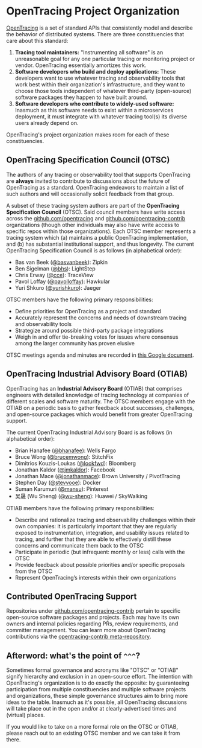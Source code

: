 # OpenTracing Project Organization

[OpenTracing](http://opentracing.io) is a set of standard APIs that consistently model and describe the behavior of distributed systems. There are three constituencies that care about this standard:

1. **Tracing tool maintainers:** "Instrumenting all software" is an unreasonable goal for any one particular tracing or monitoring project or vendor. OpenTracing essentially amortizes this work.
2. **Software developers who build and deploy applications:** These developers want to use whatever tracing and observability tools that work best within their organization's infrastructure, and they want to choose those tools independent of whatever third-party (open-source) software packages they happen to have built around.
3. **Software developers who contribute to widely-used software:** Inasmuch as this software needs to exist within a microservices deployment, it must integrate with whatever tracing tool(s) its diverse users already depend on.

OpenTracing's project organization makes room for each of these constituencies.

## OpenTracing Specification Council (OTSC)

The authors of any tracing or observability tool that supports OpenTracing are **always** invited to contribute to discussions about the future of OpenTracing as a standard. OpenTracing endeavors to maintain a list of such authors and will occasionally solicit feedback from that group.

A subset of these tracing system authors are part of the **OpenTracing Specification Council** (OTSC). Said council members have write access across the [github.com/opentracing](https://github.com/opentracing) and [github.com/opentracing-contrib](https://github.com/opentracing-contrib) organizations (though other individuals may also have write access to specific repos within those organizations). Each OTSC member represents a tracing system which (a) maintains a public OpenTracing implementation, and (b) has substantial institutional support, and thus longevity. The current OpenTracing Specification Council is as follows (in alphabetical order):

- Bas van Beek ([@basvanbeek](https://github.com/basvanbeek)): Zipkin
- Ben Sigelman ([@bhs](https://github.com/bensigelman)): LightStep
- Chris Erway ([@cce](https://github.com/cce)): TraceView
- Pavol Loffay ([@pavolloffay](https://github.com/pavolloffay)): Hawkular
- Yuri Shkuro ([@yurishkuro](https://github.com/yurishkuro)): Jaeger

OTSC members have the following primary responsibilities:

- Define priorities for OpenTracing as a project and standard
- Accurately represent the concerns and needs of downstream tracing and observability tools
- Strategize around possible third-party package integrations
- Weigh in and offer tie-breaking votes for issues where consensus among the larger community has proven elusive

OTSC meetings agenda and minutes are recorded in [this Google document](https://docs.google.com/document/d/1Pc86BVWVGnldsdAtwDQLfMWEpO4ni4IHm0xaNQvnScI/).

## OpenTracing Industrial Advisory Board (OTIAB)

OpenTracing has an **Industrial Advisory Board** (OTIAB) that comprises engineers with detailed knowledge of tracing technology at companies of different scales and software maturity. The OTSC members engage with the OTIAB on a periodic basis to gather feedback about successes, challenges, and open-source packages which would benefit from greater OpenTracing support.

The current OpenTracing Industrial Advisory Board is as follows (in alphabetical order):

- Brian Hanafee ([@bhanafee](https://github.com/bhanafee)): Wells Fargo
- Bruce Wong ([@brucemwong](https://github.com/brucemwong)): StitchFix
- Dimitrios Kouzis-Loukas ([@lookfwd](https://github.com/lookfwd)): Bloomberg
- Jonathan Kaldor ([@jmkaldor](https://github.com/jmkaldor)): Facebook
- Jonathan Mace ([@jonathanmace](https://github.com/jonathanmace)): Brown University / PivotTracing
- Stephen Day ([@stevvooe](https://github.com/stevvooe)): Docker
- Suman Karumuri ([@mansu](https://github.com/mansu)): Pinterest
- 吴晟 (Wu Sheng) ([@wu-sheng](https://github.com/wu-sheng)): Huawei / SkyWalking

OTIAB members have the following primary responsibilities:

- Describe and rationalize tracing and observability challenges within their own companies: it is particularly important that they are regularly exposed to instrumentation, integration, and usability issues related to tracing, and further that they are able to effectively distill these concerns and communicate them back to the OTSC
- Participate in periodic (but infrequent: monthly or less) calls with the OTSC
- Provide feedback about possible priorities and/or specific proposals from the OTSC
- Represent OpenTracing’s interests within their own organizations

## Contributed OpenTracing Support

Repositories under [github.com/opentracing-contrib](https://github.com/opentracing-contrib) pertain to specific open-source software packages and projects. Each may have its own owners and internal policies regarding PRs, review requirements, and committer management. You can learn more about OpenTracing contributions via the [opentracing-contrib meta-repository](https://github.com/opentracing-contrib/meta).

## Afterword: what's the point of `^^^`?

Sometimes formal governance and acronyms like "OTSC" or "OTIAB" signify hierarchy and exclusion in an open-source effort. The intention with OpenTracing's organization is to do exactly the opposite: by guaranteeing participation from multiple constituencies and multiple software projects and organizations, these simple governance structures aim to bring more ideas to the table. Inasmuch as it's possible, all OpenTracing discussions will take place out in the open and/or at clearly-advertised times and (virtual) places.

If you would like to take on a more formal role on the OTSC or OTIAB, please reach out to an existing OTSC member and we can take it from there.

